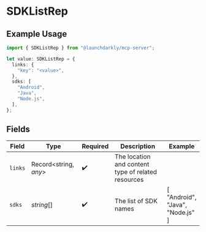 # SDKListRep

## Example Usage

```typescript
import { SDKListRep } from "@launchdarkly/mcp-server";

let value: SDKListRep = {
  links: {
    "key": "<value>",
  },
  sdks: [
    "Android",
    "Java",
    "Node.js",
  ],
};
```

## Fields

| Field                                              | Type                                               | Required                                           | Description                                        | Example                                            |
| -------------------------------------------------- | -------------------------------------------------- | -------------------------------------------------- | -------------------------------------------------- | -------------------------------------------------- |
| `links`                                            | Record<string, *any*>                              | :heavy_check_mark:                                 | The location and content type of related resources |                                                    |
| `sdks`                                             | *string*[]                                         | :heavy_check_mark:                                 | The list of SDK names                              | [<br/>"Android",<br/>"Java",<br/>"Node.js"<br/>]   |